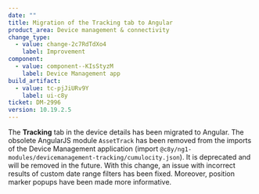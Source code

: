 ```yaml
---
date: ""
title: Migration of the Tracking tab to Angular
product_area: Device management & connectivity
change_type:
  - value: change-2c7RdTdXo4
    label: Improvement
component:
  - value: component--KIsStyzM
    label: Device Management app
build_artifact:
  - value: tc-pjJiURv9Y
    label: ui-c8y
ticket: DM-2996
version: 10.19.2.5
---
```

The **Tracking** tab in the device details has been migrated to Angular. The obsolete AngularJS module `AssetTrack` has been removed from the imports of the Device Management application (import `@c8y/ng1-modules/devicemanagement-tracking/cumulocity.json`). It is deprecated and will be removed in the future. With this change, an issue with incorrect results of custom date range filters has been fixed. Moreover, position marker popups have been made more informative.